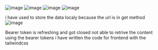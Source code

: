 ![image](https://github.com/user-attachments/assets/ac6d1242-f224-43f1-9e13-6288c1598dda)
![image](https://github.com/user-attachments/assets/d4da3383-25f3-4555-a337-852ff9bf2c0a)
![image](https://github.com/user-attachments/assets/6f3b6893-3388-43b4-a1ae-180659efba68)
![image](https://github.com/user-attachments/assets/67e228ee-420b-4703-a892-7b0eca07d3c9)

i have used to store the data localy because the url is in get method
![image](https://github.com/user-attachments/assets/461aa9fa-6523-4057-b658-5832269d32c0)

Bearer token is refreshing and got closed not able to retrive the content using the bearer tokens i have written the code for frontend with the tailwindcss 
